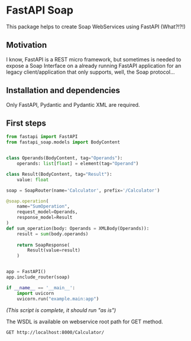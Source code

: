 # FastAPI Soap

This package helps to create Soap WebServices using FastAPI (What?!?!)

## Motivation
I know, FastAPI is a REST micro framework, but sometimes is needed to expose a Soap Interface on a already running FastAPI application for an legacy client/application that only supports, well, the Soap protocol...

## Installation and dependencies
Only FastAPI, Pydantic and Pydantic XML are required.


## First steps

```python
from fastapi import FastAPI
from fastapi_soap.models import BodyContent


class Operands(BodyContent, tag="Operands"):
    operands: list[float] = element(tag="Operand")

class Result(BodyContent, tag="Result"):
    value: float

soap = SoapRouter(name='Calculator', prefix='/Calculator')

@soap.operation(
    name="SumOperation",
    request_model=Operands,
    response_model=Result
)
def sum_operation(body: Operands = XMLBody(Operands)):
    result = sum(body.operands)
    
    return SoapResponse(
        Result(value=result)
    )


app = FastAPI()
app.include_router(soap)

if __name__ == '__main__':
    import uvicorn
    uvicorn.run("example.main:app")
```
_(This script is complete, it should run "as is")_


The WSDL is available on webservice root path for GET method.
```
GET http://localhost:8000/Calculator/
```

